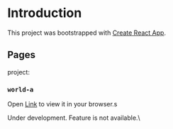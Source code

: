 # Introduction

This project was bootstrapped with [Create React App](https://github.com/facebook/create-react-app).

## Pages

project:

### `world-a`

Open [Link](https://silverisiron.github.io/world-a/) to view it in your browser.s

Under development. Feature is not available.\